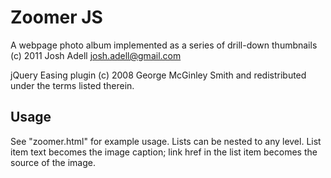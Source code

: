 Zoomer JS
=========
A webpage photo album implemented as a series of drill-down thumbnails
(c) 2011 Josh Adell <josh.adell@gmail.com>

jQuery Easing plugin (c) 2008 George McGinley Smith and redistributed under the terms listed therein.


Usage
-----
See "zoomer.html" for example usage.
Lists can be nested to any level.  List item text becomes the image caption; link href in the list item becomes the source of the image.
